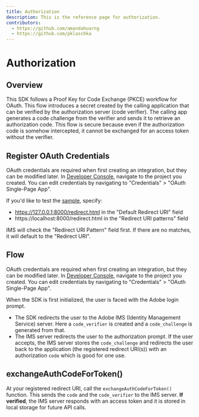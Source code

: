```yaml
---
title: Authorization
description: This is the reference page for authorization. 
contributors:
  - https://github.com/amandahuarng
  - https://github.com/pklaschka
--- 
```


# Authorization

## Overview

This SDK follows a Proof Key for Code Exchange (PKCE) workflow for OAuth. This flow introduces a secret created by the calling application that can be verified by the authorization server (code verifier). The calling app generates a code challenge from the verifier and sends it to retrieve an authorization code. This flow is secure because even if the authorization code is somehow intercepted, it cannot be exchanged for an access token without the verifier. 

## Register OAuth Credentials
OAuth credentials are required when first creating an integration, but they can be modified later. In [Developer Console](https://developer.adobe.com/console), navigate to the project you created. You can edit credentials by navigating to "Credentials" > "OAuth Single-Page App".

If you'd like to test the [sample](https://github.com/AdobeDocs/cc-everywhere/tree/main/sample), specify: 
* https://127.0.0.1:8000/redirect.html in the "Default Redirect URI" field
* https://localhost:8000/redirect.html in the "Redirect URI patterns" field

IMS will check the "Redirect URI Pattern" field first. If there are no matches, it will default to the "Redirect URI". 

## Flow
OAuth credentials are required when first creating an integration, but they can be modified later. In [Developer Console](https://developer.adobe.com/console), navigate to the project you created. You can edit credentials by navigating to "Credentials" > "OAuth Single-Page App".

When the SDK is first initialized, the user is faced with the Adobe login prompt. 
* The SDK redirects the user to the Adobe IMS (Identity Management Service) server. Here a `code_verifier` is created and a `code_challenge` is generated from that. 
* The IMS server redirects the user to the authorization prompt. If the user accepts, the IMS server stores the `code_challenge` and redirects the user back to the application (the registered redirect URI(s)) with an authorization `code` which is good for one use. 

## exchangeAuthCodeForToken()
At your registered redirect URI, call the `exchangeAuthCodeForToken()` function. This sends the `code` and the `code_verifier` to the IMS server. **If verified**, the IMS server responds with an access token and it is stored in local storage for future API calls. 
